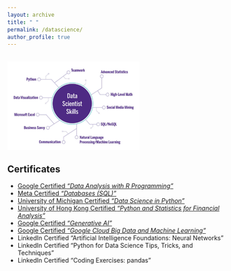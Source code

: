 ```yaml
---
layout: archive
title: " "
permalink: /datascience/
author_profile: true
---
```



<br/><img src='/pics/Data.png' class='center' style='width:60%;'>


Certificates
----
- [Google Certified _“Data Analysis with R Programming”_](https://www.coursera.org/account/accomplishments/verify/AX6ATKY85P28)
- [Meta Certified _“Databases (SQL)”_](https://www.coursera.org/account/accomplishments/verify/VLL87X5Q8X5Q)
- [University of Michigan Certified _“Data Science in Python”_](https://www.coursera.org/account/accomplishments/verify/77AR7L2JAJBH)
- [University of Hong Kong Certified _“Python and Statistics for Financial Analysis”_](https://www.coursera.org/account/accomplishments/verify/GPFJPXBKBBKL)
- [Google Certified _“Generative AI”_](https://www.coursera.org/account/accomplishments/verify/VNU4KRDB8LFG)
- [Google Certified _“Google Cloud Big Data and Machine Learning”_](https://www.coursera.org/account/accomplishments/verify/PNKUQFBZ25WT)
- LinkedIn Certified “Artificial Intelligence Foundations: Neural Networks”
- LinkedIn Certified “Python for Data Science Tips, Tricks, and Techniques”
- LinkedIn Certified “Coding Exercises: pandas”
